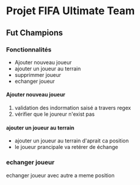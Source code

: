 # Projet FIFA Ultimate Team

## Fut Champions

### Fonctionnalités
- Ajouter  nouveau joueur
- ajouter un joueur au terrain
- supprimmer joueur
- echanger joueur

#### Ajouter  nouveau joueur
1. validation des indormation saisé a travers regex
2. vérifier que le joureur n'exist pas 

#### ajouter un joueur au terrain
- ajouter un joueur au terrain d'aprait ca position
- le joueur prancipale va retérer de échange 

### echanger joueur
echanger joueur avec autre a meme position
